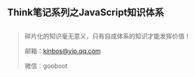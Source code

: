 ## Think笔记系列之JavaScript知识体系

## 

> 碎片化的知识毫无意义，只有自成体系的知识才能发挥价值！
>
> 邮箱：kinbos@vip.qq.com
>
> 微信：gooboot
